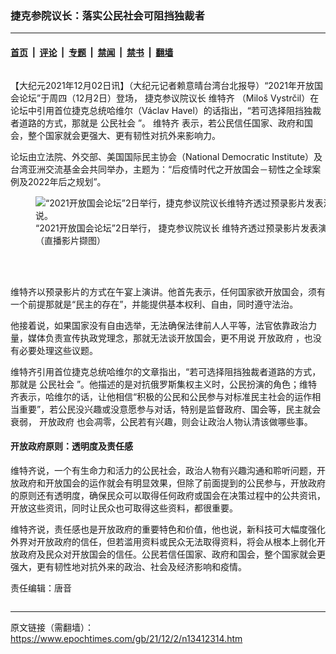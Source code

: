 ### 捷克参院议长：落实公民社会可阻挡独裁者

---

#### [首页](../../../..?n13412314) &nbsp;|&nbsp; [评论](../../../../../epoch-comment?n13412314) &nbsp;|&nbsp; [专题](../../../../../epoch-special?n13412314) &nbsp;|&nbsp; [禁闻](../../../../../epoch-news?n13412314) &nbsp;|&nbsp; [禁书](../../../../../books?n13412314) &nbsp;|&nbsp; [翻墙](https://github.com/gfw-breaker/nogfw/blob/master/README.md?n13412314)


<div class="column" id="artbody" itemprop="articleBody">
 <!-- article content begin -->
 <p>
  【大纪元2021年12月02日讯】（大纪元记者赖意晴台湾台北报导）“2021年开放国会论坛”于周四（12月2日）登场，
  <ok href="https://www.epochtimes.com/gb/tag/%E6%8D%B7%E5%85%8B%E5%8F%82%E8%AE%AE%E9%99%A2%E8%AE%AE%E9%95%BF.html">
   捷克参议院议长
  </ok>
  <ok href="https://www.epochtimes.com/gb/tag/%E7%BB%B4%E7%89%B9%E9%BD%90.html">
   维特齐
  </ok>
  （Miloš Vystrčil）在论坛中引用首位捷克总统哈维尔（Václav Havel）的话指出，“若可选择阻挡独裁者道路的方式，那就是
  <ok href="https://www.epochtimes.com/gb/tag/%E5%85%AC%E6%B0%91%E7%A4%BE%E4%BC%9A.html">
   公民社会
  </ok>
  ”。
  <ok href="https://www.epochtimes.com/gb/tag/%E7%BB%B4%E7%89%B9%E9%BD%90.html">
   维特齐
  </ok>
  表示，若公民信任国家、政府和国会，整个国家就会更强大、更有韧性对抗外来影响力。
 </p>
 <p>
  论坛由立法院、外交部、美国国际民主协会（National Democratic Institute）及台湾亚洲交流基金会共同举办，主题为：“后疫情时代之开放国会－韧性之全球案例及2022年后之规划”。
 </p>
 <figure aria-describedby="caption-13412318" class="wp-caption aligncenter" id="13412318" style="width: 500px">
  <ok href=" https://i.epochtimes.com/assets/uploads/2021/12/id13412318-530164-450x255.png" rel="noreferrer noopener" target="_blank">
   <img alt="“2021开放国会论坛”2日举行，捷克参议院议长维特齐透过预录影片发表演说。" src="https://i.epochtimes.com/assets/uploads/2021/12/id13412318-530164-450x255.png"/>
  </ok>
  <br/><figcaption class="wp-caption-text" id="caption-13412318">
   “2021开放国会论坛”2日举行，
   <ok href="https://www.epochtimes.com/gb/tag/%E6%8D%B7%E5%85%8B%E5%8F%82%E8%AE%AE%E9%99%A2%E8%AE%AE%E9%95%BF.html">
    捷克参议院议长
   </ok>
   维特齐透过预录影片发表演说。（直播影片撷图）
  </figcaption><br/>
 </figure><br/>
 <p>
  维特齐以预录影片的方式在午宴上演讲。他首先表示，任何国家欲开放国会，须有一个前提那就是“民主的存在”，并能提供基本权利、自由，同时遵守法治。
 </p>
 <p>
  他接着说，如果国家没有自由选举，无法确保法律前人人平等，法官依靠政治力量，媒体负责宣传执政党理念，那就无法谈开放国会，更不用说
  <ok href="https://www.epochtimes.com/gb/tag/%E5%BC%80%E6%94%BE%E6%94%BF%E5%BA%9C.html">
   开放政府
  </ok>
  ，也没有必要处理这些议题。
 </p>
 <p>
  维特齐引用首位捷克总统哈维尔的文章指出，“若可选择阻挡独裁者道路的方式，那就是
  <ok href="https://www.epochtimes.com/gb/tag/%E5%85%AC%E6%B0%91%E7%A4%BE%E4%BC%9A.html">
   公民社会
  </ok>
  ”。他描述的是对抗俄罗斯集权主义时，公民扮演的角色；维特齐表示，哈维尔的话，让他相信“积极的公民和公民参与对标准民主社会的运作相当重要”，若公民没兴趣或没意愿参与对话，特别是监督政府、国会等，民主就会衰弱，
  <ok href="https://www.epochtimes.com/gb/tag/%E5%BC%80%E6%94%BE%E6%94%BF%E5%BA%9C.html">
   开放政府
  </ok>
  也会凋零，公民若有兴趣，则会让政治人物认清该做哪些事。
 </p>
 <h4>
  开放政府原则：透明度及责任感
 </h4>
 <p>
  维特齐说，一个有生命力和活力的公民社会，政治人物有兴趣沟通和聆听问题，开放政府和开放国会的运作就会有明显效果，但除了前面提到的公民参与，开放政府的原则还有透明度，确保民众可以取得任何政府或国会在决策过程中的公共资讯，开放这些资讯，同时让民众也可取得这些资料，都很重要。
 </p>
 <p>
  维特齐说，责任感也是开放政府的重要特色和价值，他也说，新科技可大幅度强化外界对开放政府的信任，但若滥用资料或民众无法取得资料，将会从根本上弱化开放政府及民众对开放国会的信任。公民若信任国家、政府和国会，整个国家就会更强大，更有韧性地对抗外来的政治、社会及经济影响和疫情。
 </p>
 <p>
  责任编辑：唐音
 </p>
 <!-- article content end -->
</div>


---

原文链接（需翻墙）：https://www.epochtimes.com/gb/21/12/2/n13412314.htm